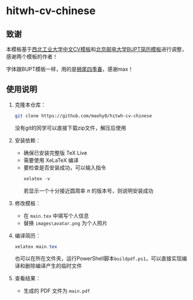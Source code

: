 # hitwh-cv-chinese

## 致谢
本模板基于[西北工业大学中文CV模板](https://www.overleaf.com/latex/templates/npu-cv/mncqzxhvfzrx)和[北京邮电大学BUPT简历模板](https://github.com/Yokumii/BUPT-CV-Template)进行调整，感谢两个模板的作者！

字体跟BUPT模板一样，用的是[狮尾四季春](https://github.com/max32002/swei-spring)，感谢max！

## 使用说明

1. 克隆本仓库：
   ```bash
   git clone https://github.com/maohy0/hitwh-cv-chinese
   ```
   没有git的同学可以直接下载zip文件，解压后使用

2. 安装依赖：
   - 确保已安装完整版 TeX Live
   - 需要使用 XeLaTeX 编译
   - 要检查是否安装成功，可以输入指令
     ```powershell
     xelatex -v
     ```
     若显示一个十分接近圆周率 $\pi$ 的版本号，则说明安装成功

3. 修改模板：
   - 在 `main.tex` 中填写个人信息
   - 替换 `images\avatar.png` 为个人照片

4. 编译简历：
   ```powershell
   xelatex main.tex
   ```
   也可以在所在文件夹，运行PowerShell脚本`buildpdf.ps1`，可以直接实现编译和删除编译产生的临时文件

5. 查看结果：
   - 生成的 PDF 文件为 `main.pdf`

